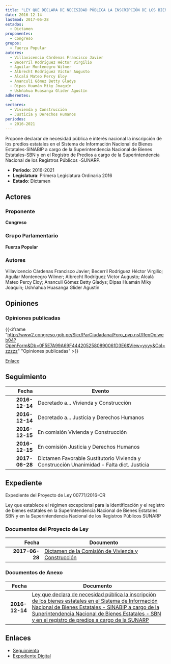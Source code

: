 ```yaml
---
title: "LEY QUE DECLARA DE NECESIDAD PÚBLICA LA INSCRIPCIÓN DE LOS BIENES ESTATALES EN EL SISTEMA DE INFORMACIÓN NACIONAL DE BIENES ESTATALES-SINABIP A CARGO DE LA SUPERINTENDENCIA NACIONAL DE BIENES ESTATALES-SBN Y EN EL REGISTRO DE PREDIOS A CARGO DE LA SUNARP"
date: 2016-12-14
lastmod: 2017-06-28
estados: 
  - Dictamen
proponentes: 
  - Congreso
grupos: 
  - Fuerza Popular
autores: 
  - Villavicencio Cárdenas Francisco Javier
  - Becerril Rodríguez Héctor Virgilio
  - Aguilar Montenegro Wilmer
  - Albrecht Rodríguez Víctor Augusto
  - Alcalá Mateo Percy Eloy
  - Ananculi Gómez Betty Gladys
  - Dipas Huamán Miky Joaquín
  - Ushñahua Huasanga Glider Agustín
adherentes: 
  - 
sectores: 
  - Vivienda y Construcción
  - Justicia y Derechos Humanos
periodos: 
  - 2016-2021
---
```


Propone declarar de necesidad pública e interés nacional la inscripción de los predios estatales en el Sistema de Información Nacional de Bienes Estatales-SINABIP a cargo de la Superintendencia Nacional de Bienes Estatales-SBN y en el Registro de Predios a cargo de la Superintendencia Nacional de los Registros Públicos -SUNARP.

- **Periodo**: 2016-2021
- **Legislatura**: Primera Legislatura Ordinaria 2016
- **Estado**: Dictamen

## Actores

### Proponente

**Congreso**

### Grupo Parlamentario

**Fuerza Popular**

### Autores

Villavicencio Cárdenas Francisco Javier; Becerril Rodríguez Héctor Virgilio; Aguilar Montenegro Wilmer; Albrecht Rodríguez Víctor Augusto; Alcalá Mateo Percy Eloy; Ananculi Gómez Betty Gladys; Dipas Huamán Miky Joaquín; Ushñahua Huasanga Glider Agustín


## Opiniones

### Opiniones publicadas

{{<iframe "http://www2.congreso.gob.pe/Sicr/ParCiudadana/Foro_pvp.nsf/RepOpiweb04?OpenForm&Db=0F5E7A99A69F4442052580890061D3E6&View=yyyy&Col=zzzzz" "Opiniones publicadas" >}}

[Enlace](http://www2.congreso.gob.pe/Sicr/ParCiudadana/Foro_pvp.nsf/RepOpiweb04?OpenForm&Db=0F5E7A99A69F4442052580890061D3E6&View=yyyy&Col=zzzzz)

## Seguimiento

| Fecha | Evento |
|------:|--------|
| **2016-12-14** | Decretado a... Vivienda y Construcción|
| **2016-12-14** | Decretado a... Justicia y Derechos Humanos|
| **2016-12-15** | En comisión Vivienda y Construcción|
| **2016-12-15** | En comisión Justicia y Derechos Humanos|
| **2017-06-28** | Dictamen Favorable Sustitutorio Vivienda y Construcción Unanimidad - Falta dict. Justicia|


## Expediente

Expediente del Proyecto de Ley 00771/2016-CR

Ley que establece el régimen excepcional para la identificación y el registro de bienes estatales en la Superintendencia Nacional de Bienes Estatales SBN y en la Superintendencia Nacional de los Registros Públicos SUNARP


### Documentos del Proyecto de Ley

| Fecha | Documento |
|------:|--------|
| **2017-06-28** | [Dictamen de la Comisión de Vivienda y Construcción](http://www.leyes.congreso.gob.pe/Documentos/2016_2021/Dictamenes/Proyectos_de_Ley/00771DC24MAY20170628.pdf) |

### Documentos de Anexo

| Fecha | Documento |
|------:|--------|
| **2016-12-14** | [Ley que declara de necesidad pública la inscripción de los bienes estatales en el Sistema de Información Nacional de Bienes Estatales - SINABIP a cargo de la Superintendencia Nacional de Bienes Estatales - SBN y en el registro de predios a cargo de la SUNARP](http://www.leyes.congreso.gob.pe/Documentos/2016_2021/Proyectos_de_Ley_y_de_Resoluciones_Legislativas/PL0077020161214.pdf) |

## Enlaces 

- [Seguimiento](http://www2.congreso.gob.pe/Sicr/TraDocEstProc/CLProLey2016.nsf/f7fff46988ca05b1052578e100829cc7/50eee01a8bce85cd052580890065a6a8?OpenDocument)
- [Expediente Digital](http://www2.congreso.gob.pe/Sicr/TraDocEstProc/CLProLey2016.nsf/f7fff46988ca05b1052578e100829cc7/50eee01a8bce85cd052580890065a6a8?OpenDocument&Click=05257FB7005EB655.eb71d0cf91d8294e05256cdf006b5706/$Body/0.1C6C)
